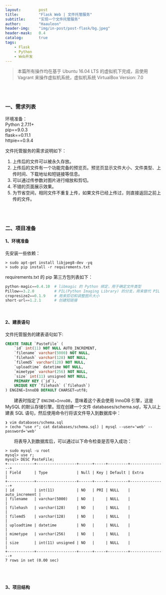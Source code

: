 ```yaml
---
layout:        post
title:         "Flask Web | 文件托管服务"
subtitle:      "实现一个文件托管服务"
author:        "Haauleon"
header-img:    "img/in-post/post-flask/bg.jpeg"
header-mask:   0.4
catalog:       true
tags:
    - Flask
    - Python
    - Web开发
---
```


> 本篇所有操作均在基于 Ubuntu 16.04 LTS 的虚拟机下完成，且使用 Vagrant 来操作虚拟机系统，虚拟机系统 VirtualBox Version: 7.0 

<br>
<br>

### 一、需求列表
环境准备：     
Python 2.7.11+      
pip==9.0.3     
flask==0.11.1   
httpie==0.9.4     

文件托管服务的需求说明如下：     
1. 上传后的文件可以被永久存放。    
2. 上传后的文件有一个功能完备的预览页。预览页显示文件大小、文件类型、上传时间、下载地址和短链接等信息。     
3. 可以通过传参数对图片进行缩放和剪切。    
4. 不错的页面展示效果。    
5. 为节省空间，相同文件不重复上传，如果文件已经上传过，则直接返回之前上传的文件。    

<br>
<br>

### 二、项目准备
#### 1、环境准备
先安装一些依赖：    
```
> sudo apt-get install libjpeg8-dev -yq
> sudo pip install -r requirements.txt
```

requirements.txt 的 pip 第三方包列表如下：    
```python
python-magic==0.4.10  # libmagic 的 Python 绑定，用于确定文件类型 
Pillow==3.2.0         # PIL(Python Imaging Library) 的分支，用来替代 PIL 
cropresize2==0.1.9    # 用来剪切和调整图片大小
short-url==1.2.1      # 创建短链接
```

<br>

#### 2、建表语句
文件托管服务的建表语句如下:          
```sql
CREATE TABLE `PasteFile` (
    `id` int(11) NOT NULL AUTO_INCREMENT,
    `filename` varchar(5000) NOT NULL,
    `filehash` varchar(128) NOT NULL,
    `filemd5` varchar(128) NOT NULL,
    `uploadtime` datetime NOT NULL,
    `mimetype` varchar(256) NOT NULL,
    `size` int(11) unsigned NOT NULL,
    PRIMARY KEY (`id`),
    UNIQUE KEY `filehash` (`filehash`)
) ENGINE=InnoDB DEFAULT CHARSET=utf8;
```

&emsp;&emsp;建表时指定了 `ENGINE=InnoDB`，意味着这个表会使用 InnoDB 引擎，这是 MySQL 的默认存储引擎。现在创建一个文件 databases/schema.sql，写入以上建表 SQL 语句，然后使用命令行将该文件导入到数据库中：            
```
❯ vim databases/schema.sql
> (echo "use r"; cat databases/schema.sql) | mysql --user='web' --password='web'
```

&emsp;&emsp;将表导入到数据库后，可以通过以下命令检查是否导入成功：    
```
> sudo mysql -u root
mysql> use r;
mysql> DESC PasteFile;
+------------+------------------+------+-----+---------+----------------+
| Field      | Type             | Null | Key | Default | Extra          |
+------------+------------------+------+-----+---------+----------------+
| id         | int(11)          | NO   | PRI | NULL    | auto_increment |
| filename   | varchar(5000)    | NO   |     | NULL    |                |
| filehash   | varchar(128)     | NO   |     | NULL    |                |
| filemd5    | varchar(128)     | NO   |     | NULL    |                |
| uploadtime | datetime         | NO   |     | NULL    |                |
| mimetype   | varchar(256)     | NO   |     | NULL    |                |
| size       | int(11) unsigned | NO   |     | NULL    |                |
+------------+------------------+------+-----+---------+----------------+
7 rows in set (0.00 sec)
```

<br>
<br>

#### 3、项目结构
